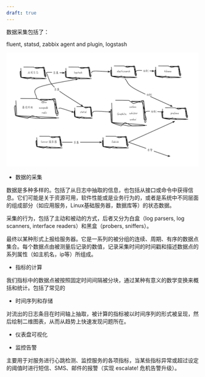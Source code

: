 ```yaml
---
draft: true
---
```


数据采集包括了：

fluent, statsd, zabbix agent and plugin, logstash




![](media/14764146287786.jpg)



- 数据的采集

数据是多种多样的。包括了从日志中抽取的信息，也包括从接口或命令中获得信息。它们可能是关于资源可用，软件性能或是业务行为的，或者是系统中不同层面的组成部分（如应用服务，Linux基础服务器，数据库等）的状态数据。

采集的行为，包括了主动和被动的方式，后者又分为白盒（log parsers, log scanners, interface readers）和黑盒（probers, sniffers）。

最终以某种形式上报给服务器。它是一系列的被分组的连续、周期、有序的数据点集合。每个数据点由被测量后记录的数值，记录采集时间的时间戳和描述数据点的系列属性（如主机名，ip等）所组成。

- 指标的计算

我们指标中的数据点被按照固定时间间隔被分块，通过某种有意义的数学变换来概括和统计。包括了常见的

- 时间序列和存储

对流出的日志条目在时间轴上抽取，被计算的指标被以时间序列的形式被呈现，然后绘制二维图表，从而从趋势上快速发现问题所在。

- 仪表盘可视化


- 监控告警

主要用于对服务进行心跳检测、监控服务的各项指标，当某些指标异常或超过设定的阈值时进行短信、SMS、邮件的报警（实现 escalate! 危机告警升级）。
